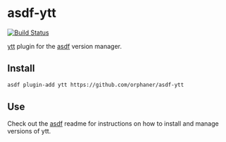 # asdf-ytt

[![Build Status](https://travis-ci.org/orphaner/asdf-ytt.svg?branch=master)](https://travis-ci.org/orphaner/asdf-ytt)

[ytt](https://github.com/k14s/ytt) plugin for the [asdf](https://github.com/asdf-vm/asdf) version manager.

## Install

```bash
asdf plugin-add ytt https://github.com/orphaner/asdf-ytt
```

## Use

Check out the [asdf](https://github.com/asdf-vm/asdf) readme for instructions on how to install and manage versions of ytt.
